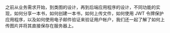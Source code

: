 之前从业务需求开始，到类图的设计，再到后端应用程序的设计，不同功能的实现，如何分享一本书，如何创建一本书，如何上传文件，如何使用 JWT 令牌保护应用程序，以及如何使用电子邮件验证来验证用户帐户，我们还一起了解了如何上传图片并将其直接保存在服务器上。

